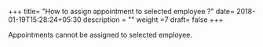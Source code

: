 +++
title= "How to assign appointment to selected employee ?"
date= 2018-01-19T15:28:24+05:30
description = ""
weight =7
draft= false
+++

 Appointments cannot be assigned to selected employee.

 

